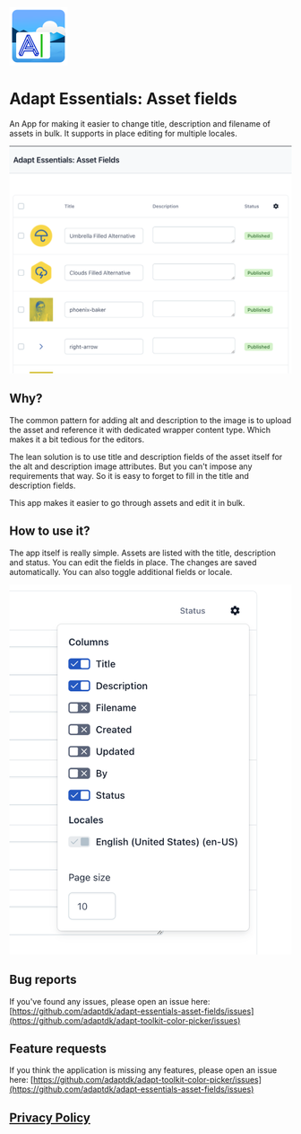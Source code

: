 ![App icon](doc/app-icon.svg)

# Adapt Essentials: Asset fields

An App for making it easier to change title, description and filename of assets in bulk. It supports in place editing for multiple locales.

![Alt text](doc/app.png)

## Why?

The common pattern for adding alt and description to the image is to upload the asset and reference it with dedicated wrapper content type. Which makes it a bit tedious for the editors.

The lean solution is to use title and description fields of the asset itself for the alt and description image attributes. But you can't impose any requirements that way. So it is easy to forget to fill in the title and description fields.

This app makes it easier to go through assets and edit it in bulk.

## How to use it?

The app itself is really simple. Assets are listed with the title, description and status. You can edit the fields in place. The changes are saved automatically. You can also toggle additional fields or locale.

![Alt text](doc/settings.png)

## Bug reports

If you've found any issues, please open an issue here: [https://github.com/adaptdk/adapt-essentials-asset-fields/issues](https://github.com/adaptdk/adapt-toolkit-color-picker/issues)

## Feature requests

If you think the application is missing any features, please open an issue here: [https://github.com/adaptdk/adapt-toolkit-color-picker/issues](https://github.com/adaptdk/adapt-essentials-asset-fields/issues)

## [Privacy Policy](https://adaptagency.com/privacy-policy)
